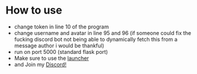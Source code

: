 # How to use
- change token in line 10 of the program
- change username and avatar in line 95 and 96 (if someone could fix the fucking discord bot not being able to dynamically fetch this from a message author i would be thankful)
- run on port 5000 (standard flask port)
- Make sure to use the [launcher](https://github.com/ApfelTeeSaft/STW-Reborn-Launcher)
- and Join my [Discord!](https://discord.gg/prBnJaThgR)
